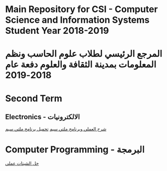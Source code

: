 # Main Repository for CSI - Computer Science and Information Systems Student  Year 2018-2019
# المرجع الرئيسي لطلاب علوم الحاسب ونظم المعلومات بمدينة الثقافة والعلوم دفعة عام 2018-2019
# Second Term
## Electronics - الالكترونيات
[شرح العملي وبرنامج ملتي سيم]()
[تحميل برنامج ملتي سيم](https://www.file-up.org/mtdw13jyf3v3)
# Computer Programming - البرمجة
[حل الشيتات عملي](https://www.file-up.org/mtdw13jyf3v3)
